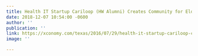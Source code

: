 ```yaml
---
title: Health IT Startup Cariloop (HW Alumni) Creates Community for Elder Caregivers
date: 2018-12-07 10:54:00 -0600
author: ''
publication: ''
link: https://xconomy.com/texas/2016/07/29/health-it-startup-cariloop-creates-community-for-elder-caregivers/
image: ''

---
```

